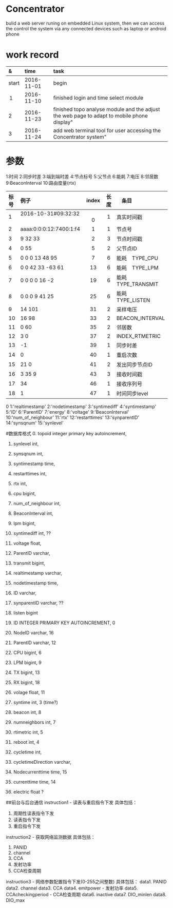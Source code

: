 # Concentrator
bulid a web server runing on embedded Linux system, then we can access the control the system via any connected devices such as laptop or android phone


# work record   

|&|time|task|     
|:--|:--|:--|    
|start|2016-11-01|begin|    
|１|2016-11-10|finished login and time select module|    
| 2|2016-11-23|finished topo analyse module and the adjust the web page to adapt to mobile phone display"|
|3 |2016-11-24|add web terminal tool for user accessing the Concentrator system"|


# 参数
1:时间
2:同步时差
3:端到端时差
4:节点标号
5:父节点
6:能耗
7:电压
8:邻居数
9:BeaconInterval
10:路由度量(rtx)



|标号|例子|index|长度|　条目|
|:--|:--|:--:|:--:|:--|
|1|2016-10-31#09:32:32 　　　|　　　0|1   |真实时间戳  |
|2|aaaa:0:0:0:12:7400:1:f4|   1|1   |节点号  |
|3| 9 32 33               |   2|3   |节点时间戳  |
|4| 0 55 					|   5|2   |父节点ID  |
|5| 0 0 0 13 48 95		|   7|6   |能耗　TYPE_CPU  |
|6| 0 0 42 33 -63 61 		|  13|6   |能耗　TYPE_LPM  |
|7| 0 0 0 0 16 -2 		|  19|6   |能耗　TYPE_TRANSMIT |
|8| 0 0 0 9 41 25 		|  25|6   |能耗　TYPE_LISTEN  |
|9| 14 101 				|  31|2   |采样电压  |
|10| 16 98					|  33|2   |BEACON_INTERVAL  |
|11| 0 60 					|  35|2   |邻居数  |
|12|  3 0 					|  37|2   |INDEX_RTMETRIC  |
|13|  -1 					|  39|1   |同步时差  |
|14|  0 					|  40|1   |重启次数  |
|15|  21 0					|  41|2   |发出同步节点ID  |
|16|  3 35 9   			|  43|3   |接收时间戳  |
|17|  34 					|  46|1   |接收序列号  |
|18| 1 					|  47|1   |时间同步level  |

0
1:'realtimestamp'
2:'nodetimestamp'
3:'syntimediff'
4:'syntimestamp'
5:'ID'
6:'ParentID'
7:'energy'
8:'voltage'
9:'BeaconInterval'
10:'num_of_neighbour'
11:'rtx'
12:'restarttimes'
13:'synparentID'
14:'synsqnum'
15:'synlevel'

#数据库格式
  0. topoid integer primary key autoincrement, 
1. synlevel int, 
2. synsqnum int, 
  3. syntimestamp time, 
  4. restarttimes int,
  5. rtx int,
  6. cpu bigint,
  7. num_of_neighbour int,
  8. BeaconInterval int,
  9. lpm bigint,
10. syntimediff int, ??
  11. voltage float,
  12. ParentID varchar,
  13. transmit bigint,
  14. realtimestamp varchar,
  15. nodetimestamp time,
  16. ID varchar,
17. synparentID varchar,  ??
  18. listen bigint

0. ID INTEGER PRIMARY KEY AUTOINCREMENT, 0
1. NodeID varchar, 16
2. ParentID varchar, 12
3. CPU bigint, 6
4. LPM bigint, 9
5. TX bigint, 13
6. RX bigint, 18
7. volage float, 11
8. syntime int, 3 (time?)
9. beacon int, 8
10. numneighbors int, 7
11. rtimetric int, 5
12. reboot int, 4
  13. cycletime int, 
  14. cycletimeDirection varchar,
15. Nodecurrenttime time, 15
16. currenttime time, 14
  17. electric float ?


##前台与后台通信
instruction1 - 读表与重启指令下发 
具体包括：
1. 周期性读表指令下发
2. 读表指令下发
3. 重启指令下发

instruction2 - 获取网络监测数据
具体包括：
1. PANID
2. channel
3. CCA
4. 发射功率
5. CCA检查周期

instruction3 - 网络参数配置指令下发(0-255之间整数)
具体包括：
data1. PANID
data2. channel
data3. CCA
data4. emitpower - 发射功率
data5. CCAcheckingperiod - CCA检查周期
data6. inactive
data7. DIO_minlen
data8. DIO_max



